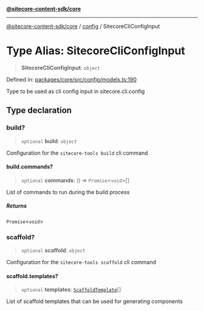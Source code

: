 [**@sitecore-content-sdk/core**](../../README.md)

***

[@sitecore-content-sdk/core](../../README.md) / [config](../README.md) / SitecoreCliConfigInput

# Type Alias: SitecoreCliConfigInput

> **SitecoreCliConfigInput**: `object`

Defined in: [packages/core/src/config/models.ts:190](https://github.com/Sitecore/xmc-jss-dev/blob/24bfb351cb3f21ca109885aec5c8f4d4d5e46084/packages/core/src/config/models.ts#L190)

Type to be used as cli config input in sitecore.cli.config

## Type declaration

### build?

> `optional` **build**: `object`

Configuration for the `sitecore-tools build` cli command

#### build.commands?

> `optional` **commands**: () => `Promise`\<`void`\>[]

List of commands to run during the build process

##### Returns

`Promise`\<`void`\>

### scaffold?

> `optional` **scaffold**: `object`

Configuration for the `sitecore-tools scaffold` cli command

#### scaffold.templates?

> `optional` **templates**: [`ScaffoldTemplate`](ScaffoldTemplate.md)[]

List of scaffold templates that can be used for generating components
